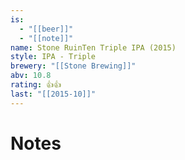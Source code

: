 ```yaml
---
is:
  - "[[beer]]"
  - "[[note]]"
name: Stone RuinTen Triple IPA (2015)
style: IPA - Triple
brewery: "[[Stone Brewing]]"
abv: 10.8
rating: 👍👍
last: "[[2015-10]]"
---
```

# Notes

